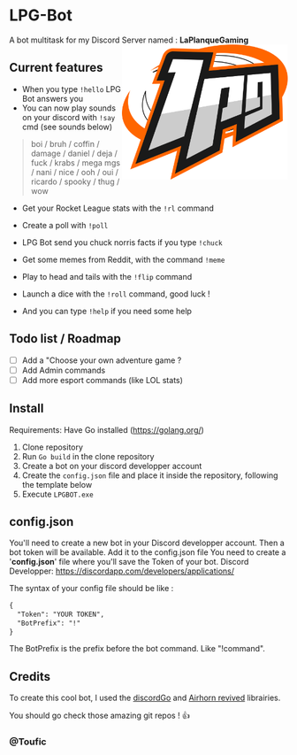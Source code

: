 # LPG-Bot
A bot multitask for my Discord Server named : **LaPlanqueGaming**
<img src="config/LogoBot_alpha.png" alt="lpgbot logo" align="right" width="300" height="244"/>
## Current features

 - When you type `!hello` LPG Bot answers you
 - You can now play sounds on your discord with `!say` <sound> cmd (see sounds below)
 > boi / bruh / coffin / damage / daniel / deja / fuck / krabs / mega
 > mgs / nani / nice / ooh / oui / ricardo / spooky / thug / wow
 - Get your Rocket League stats with the `!rl` command
 - Create a poll with `!poll`
 - LPG Bot send you chuck norris facts if you type `!chuck`
 - Get some memes from Reddit, with the command `!meme`
 - Play to head and tails with the `!flip` command
 - Launch a dice with the `!roll` command, good luck !

 - And you can type `!help` if you need some help

 ## Todo list / Roadmap
- [ ] Add a "Choose your own adventure game ?
- [ ] Add Admin commands
- [ ] Add more esport commands (like LOL stats)

## Install
Requirements: Have Go installed (https://golang.org/)
1. Clone repository
2. Run `Go build` in the clone repository
3. Create a bot on your discord developper account
4. Create the `config.json` file and place it inside the repository, following the template below
5. Execute `LPGBOT.exe`

## config.json
You'll need to create a new bot in your Discord developper account.
Then a bot token will be available. Add it to the config.json file
You need to create a '**config.json**' file where you'll save the Token of your bot.
Discord Developper: https://discordapp.com/developers/applications/

The syntax of your config file should be like :

    {
      "Token": "YOUR TOKEN",
      "BotPrefix": "!"
    }


The BotPrefix is the prefix before the bot command. Like "!command".

## Credits
To create this cool bot, I used the [discordGo](https://github.com/bwmarrin/discordgo) and [Airhorn revived](https://github.com/jbmagination/airhornrevived) librairies.

You should go check those amazing git repos ! :+1:

### @Toufic 
